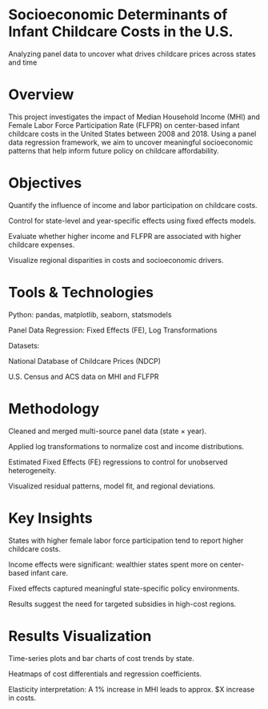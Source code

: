 # Socioeconomic Determinants of Infant Childcare Costs in the U.S.
Analyzing panel data to uncover what drives childcare prices across states and time

# Overview
This project investigates the impact of Median Household Income (MHI) and Female Labor Force Participation Rate (FLFPR) on center-based infant childcare costs in the United States between 2008 and 2018. Using a panel data regression framework, we aim to uncover meaningful socioeconomic patterns that help inform future policy on childcare affordability.

# Objectives
Quantify the influence of income and labor participation on childcare costs.

Control for state-level and year-specific effects using fixed effects models.

Evaluate whether higher income and FLFPR are associated with higher childcare expenses.

Visualize regional disparities in costs and socioeconomic drivers.

# Tools & Technologies
Python: pandas, matplotlib, seaborn, statsmodels

Panel Data Regression: Fixed Effects (FE), Log Transformations

Datasets:

National Database of Childcare Prices (NDCP)

U.S. Census and ACS data on MHI and FLFPR

# Methodology
Cleaned and merged multi-source panel data (state × year).

Applied log transformations to normalize cost and income distributions.

Estimated Fixed Effects (FE) regressions to control for unobserved heterogeneity.

Visualized residual patterns, model fit, and regional deviations.

# Key Insights
States with higher female labor force participation tend to report higher childcare costs.

Income effects were significant: wealthier states spent more on center-based infant care.

Fixed effects captured meaningful state-specific policy environments.

Results suggest the need for targeted subsidies in high-cost regions.

# Results Visualization
Time-series plots and bar charts of cost trends by state.

Heatmaps of cost differentials and regression coefficients.

Elasticity interpretation: A 1% increase in MHI leads to approx. $X increase in costs.
